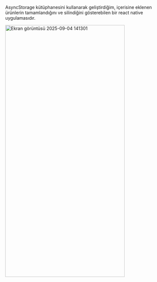 AsyncStorage kütüphanesini kullanarak geliştirdiğim, içerisine eklenen ürünlerin tamamlandığını ve silindiğini gösterebilen bir react native uygulamasıdır.



<img width="378" height="799" alt="Ekran görüntüsü 2025-09-04 141301" src="https://github.com/user-attachments/assets/8559accf-38a6-4ee3-8c36-bdd39bb83647" />
